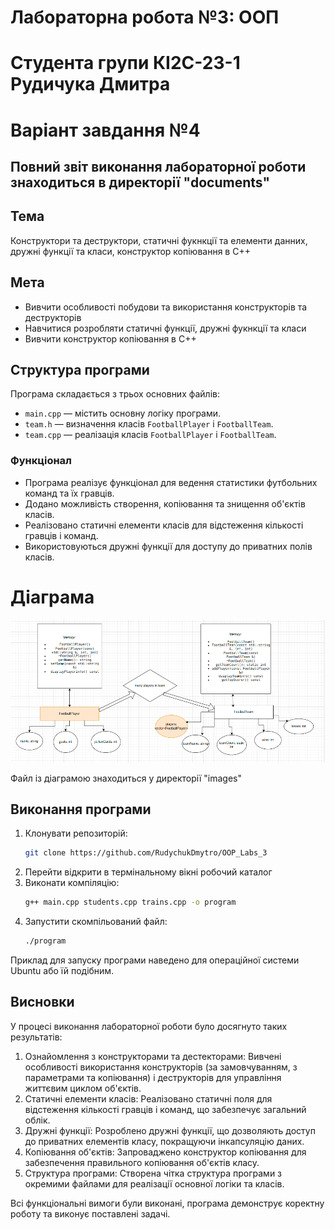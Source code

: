 # Лабораторна робота №3: ООП

# Студента групи КІ2С-23-1 Рудичука Дмитра 
# Варіант завдання №4

## Повний звіт виконання лабораторної роботи знаходиться в директорії "documents"

## Тема
Конструктори та деструктори, статичні фукнкції та елементи данних, дружні функції та класи, конструктор копіювання в С++

## Мета
- Вивчити особливості побудови та використання конструкторів та деструкторів
- Навчитися розробляти статичні функції, дружні фукнкції та класи
- Вивчити конструктор копіювання в С++


## Структура програми
Програма складається з трьох основних файлів:
- `main.cpp` — містить основну логіку програми.
- `team.h` — визначення класів `FootballPlayer` і `FootballTeam`.
- `team.cpp` — реалізація класів `FootballPlayer` і `FootballTeam`.


### Функціонал
- Програма реалізує функціонал для ведення статистики футбольних команд та їх гравців.
- Додано можливість створення, копіювання та знищення об'єктів класів.
- Реалізовано статичні елементи класів для відстеження кількості гравців і команд.
- Використовуються дружні функції для доступу до приватних полів класів.

# Діаграма
![UML Diagram](images/diagram_for_lab_3_OOP_Cpp.png)

Файл із діаграмою знаходиться у директорії "images"

## Виконання програми
1. Клонувати репозиторій:
   ```bash
   git clone https://github.com/RudychukDmytro/OOP_Labs_3
2. Перейти відкрити в термінальному вікні робочий каталог
3. Виконати компіляцію:
   ```bash
   g++ main.cpp students.cpp trains.cpp -o program
4. Запустити скомпільований файл:
   ```bash
   ./program

Приклад для запуску програми наведено для операційної системи Ubuntu або їй подібним.

## Висновки
У процесі виконання лабораторної роботи було досягнуто таких результатів:

1. Ознайомлення з конструкторами та дестекторами: Вивчені особливості використання конструкторів (за замовчуванням, з параметрами та копіювання) і деструкторів для управління життєвим циклом об'єктів.
2. Статичні елементи класів: Реалізовано статичні поля для відстеження кількості гравців і команд, що забезпечує загальний облік.
3. Дружні функції: Розроблено дружні функції, що дозволяють доступ до приватних елементів класу, покращуючи інкапсуляцію даних.
4. Копіювання об'єктів: Запроваджено конструктор копіювання для забезпечення правильного копіювання об'єктів класу.
5. Структура програми: Створена чітка структура програми з окремими файлами для реалізації основної логіки та класів.

Всі функціональні вимоги були виконані, програма демонструє коректну роботу та виконує поставлені задачі.
